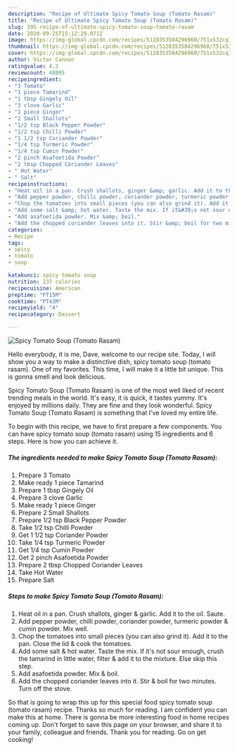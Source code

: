 ```yaml
---
description: "Recipe of Ultimate Spicy Tomato Soup (Tomato Rasam)"
title: "Recipe of Ultimate Spicy Tomato Soup (Tomato Rasam)"
slug: 395-recipe-of-ultimate-spicy-tomato-soup-tomato-rasam
date: 2020-09-25T15:12:29.071Z
image: https://img-global.cpcdn.com/recipes/5128353504296960/751x532cq70/spicy-tomato-soup-tomato-rasam-recipe-main-photo.jpg
thumbnail: https://img-global.cpcdn.com/recipes/5128353504296960/751x532cq70/spicy-tomato-soup-tomato-rasam-recipe-main-photo.jpg
cover: https://img-global.cpcdn.com/recipes/5128353504296960/751x532cq70/spicy-tomato-soup-tomato-rasam-recipe-main-photo.jpg
author: Victor Cannon
ratingvalue: 4.2
reviewcount: 48095
recipeingredient:
- "3 Tomato"
- "1 piece Tamarind"
- "1 tbsp Gingely Oil"
- "3 clove Garlic"
- "1 piece Ginger"
- "2 Small Shallots"
- "1/2 tsp Black Pepper Powder"
- "1/2 tsp Chilli Powder"
- "1 1/2 tsp Coriander Powder"
- "1/4 tsp Turmeric Powder"
- "1/4 tsp Cumin Powder"
- "2 pinch Asafoetida Powder"
- "2 tbsp Chopped Coriander Leaves"
- " Hot Water"
- " Salt"
recipeinstructions:
- "Heat oil in a pan. Crush shallots, ginger &amp; garlic. Add it to the oil. Saute."
- "Add pepper powder, chilli powder, coriander powder, turmeric powder &amp; cumin powder. Mix well."
- "Chop the tomatoes into small pieces (you can also grind it). Add it to the pan. Close the lid &amp; cook the tomatoes."
- "Add some salt &amp; hot water. Taste the mix. If it&#39;s not sour enough, crush the tamarind in little water, filter &amp; add it to the mixture. Else skip this step."
- "Add asafoetida powder. Mix &amp; boil."
- "Add the chopped coriander leaves into it. Stir &amp; boil for two minutes. Turn off the stove."
categories:
- Recipe
tags:
- spicy
- tomato
- soup

katakunci: spicy tomato soup 
nutrition: 237 calories
recipecuisine: American
preptime: "PT15M"
cooktime: "PT43M"
recipeyield: "4"
recipecategory: Dessert

---
```



![Spicy Tomato Soup (Tomato Rasam)](https://img-global.cpcdn.com/recipes/5128353504296960/751x532cq70/spicy-tomato-soup-tomato-rasam-recipe-main-photo.jpg)

Hello everybody, it is me, Dave, welcome to our recipe site. Today, I will show you a way to make a distinctive dish, spicy tomato soup (tomato rasam). One of my favorites. This time, I will make it a little bit unique. This is gonna smell and look delicious.

Spicy Tomato Soup (Tomato Rasam) is one of the most well liked of recent trending meals in the world. It's easy, it is quick, it tastes yummy. It's enjoyed by millions daily. They are fine and they look wonderful. Spicy Tomato Soup (Tomato Rasam) is something that I've loved my entire life.




To begin with this recipe, we have to first prepare a few components. You can have spicy tomato soup (tomato rasam) using 15 ingredients and 6 steps. Here is how you can achieve it.

<!--inarticleads1-->

##### The ingredients needed to make Spicy Tomato Soup (Tomato Rasam):

1. Prepare 3 Tomato
1. Make ready 1 piece Tamarind
1. Prepare 1 tbsp Gingely Oil
1. Prepare 3 clove Garlic
1. Make ready 1 piece Ginger
1. Prepare 2 Small Shallots
1. Prepare 1/2 tsp Black Pepper Powder
1. Take 1/2 tsp Chilli Powder
1. Get 1 1/2 tsp Coriander Powder
1. Take 1/4 tsp Turmeric Powder
1. Get 1/4 tsp Cumin Powder
1. Get 2 pinch Asafoetida Powder
1. Prepare 2 tbsp Chopped Coriander Leaves
1. Take  Hot Water
1. Prepare  Salt




<!--inarticleads2-->

##### Steps to make Spicy Tomato Soup (Tomato Rasam):

1. Heat oil in a pan. Crush shallots, ginger &amp; garlic. Add it to the oil. Saute.
1. Add pepper powder, chilli powder, coriander powder, turmeric powder &amp; cumin powder. Mix well.
1. Chop the tomatoes into small pieces (you can also grind it). Add it to the pan. Close the lid &amp; cook the tomatoes.
1. Add some salt &amp; hot water. Taste the mix. If it&#39;s not sour enough, crush the tamarind in little water, filter &amp; add it to the mixture. Else skip this step.
1. Add asafoetida powder. Mix &amp; boil.
1. Add the chopped coriander leaves into it. Stir &amp; boil for two minutes. Turn off the stove.




So that is going to wrap this up for this special food spicy tomato soup (tomato rasam) recipe. Thanks so much for reading. I am confident you can make this at home. There is gonna be more interesting food in home recipes coming up. Don't forget to save this page on your browser, and share it to your family, colleague and friends. Thank you for reading. Go on get cooking!
